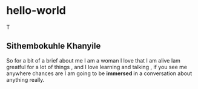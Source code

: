 # hello-world
<!DOCTYPE html>
<html>
  <head>
    <title> A little bit about Sithembokuhle Khanyile </title>T
  </head>

<h2>
  Sithembokuhle Khanyile
</h2>
<p>So for a bit of a brief about me I am a woman I love that I am alive Iam greatful for a lot of things , and I love learning and talking , if you see me anywhere chances are I am going to be <b>immersed </b> in a conversation about anything really.
</p>
</html>
